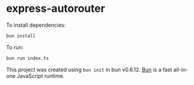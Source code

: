 # express-autorouter

To install dependencies:

```bash
bun install
```

To run:

```bash
bun run index.ts
```

This project was created using `bun init` in bun v0.6.12. [Bun](https://bun.sh) is a fast all-in-one JavaScript runtime.

